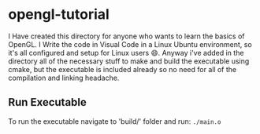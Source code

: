# opengl-tutorial
I Have created this directory for anyone who wants to learn the basics of OpenGL.
I Write the code in Visual Code in a Linux Ubuntu environment, so it's all configured and setup for Linux users 😄.
Anyway i've added in the directory all of the necessary stuff to make and build the executable using cmake, but the executable is included already so no need for all of the compilation and linking headache.

## Run Executable
To run the executable navigate to 'build/' folder and run:
``./main.o``
